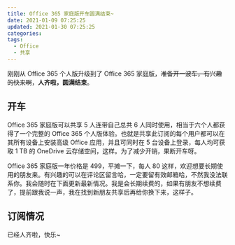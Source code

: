 ```yaml
---
title: Office 365 家庭版开车圆满结束~
date: 2021-01-09 07:25:25
updated: 2021-01-30 07:25:25
categories:
tags:
  - Office
  - 共享
---
```


刚刚从 Office 365 个人版升级到了 Office 365 家庭版，~~准备开一波车，有兴趣的快来啊~~，**人齐啦，圆满结束**。

<!--more-->

## 开车

Office 365 家庭版可以共享 5 人连带自己总共 6 人同时使用，相当于六个人都获得了一个完整的 Office 365 个人版体验。也就是共享此订阅的每个用户都可以在其所有设备上安装高级 Office 应用，并且可同时在 5 台设备上登录，每人均可获取 1 TB 的 OneDrive 云存储空间，这样。为了减少开销，果断开车呀。

Office 365 家庭版一年价格是 499，平摊一下，每人 80 这样，欢迎想要长期使用的朋友来。有兴趣的可以在评论区留言哈，一定要留有效邮箱哈，不然我没法联系你。我会随时在下面更新最新情况。我是会长期续费的，如果有朋友不想续费了，提前跟我说一声，我在找到新朋友共享后再给你换下来，这样子。

## 订阅情况

已经人齐啦，快乐~

